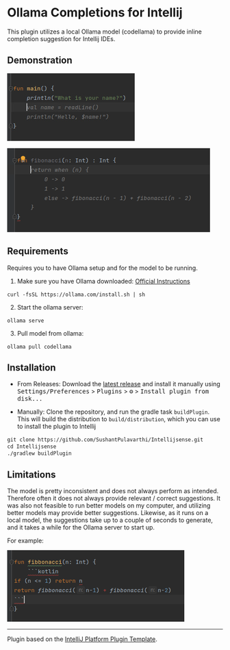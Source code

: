 # Ollama Completions for Intellij

<!-- Plugin description -->
This plugin utilizes a local Ollama model (codellama) to provide inline completion suggestion for Intellij IDEs.

## Demonstration

![](images/input.jpg)

![](images/fibonacci.png)

## Requirements

Requires you to have Ollama setup and for the model to be running.

1. Make sure you have Ollama downloaded: [Official Instructions](https://ollama.com/download)
```
curl -fsSL https://ollama.com/install.sh | sh
```

2. Start the ollama server:
```
ollama serve
```

3. Pull model from ollama:
```
ollama pull codellama
```

## Installation

- From Releases:
  Download the [latest release](https://github.com/SushantPulavarthi/Intellijsense/releases/latest) and install it manually using
  <kbd>Settings/Preferences</kbd> > <kbd>Plugins</kbd> > <kbd>⚙️</kbd> > <kbd>Install plugin from disk...</kbd>

  
- Manually: 
  Clone the repository, and run the gradle task `buildPlugin`. This will build the distribution to `build/distribution`, which you can use to install the plugin to Intellij
```
git clone https://github.com/SushantPulavarthi/Intellijsense.git
cd Intellijsense
./gradlew buildPlugin
```

<!-- Plugin description end -->

## Limitations
The model is pretty inconsistent and does not always perform as intended. Therefore often it does not always provide relevant / correct suggestions.
It was also not feasible to run better models on my computer, and utilizing better models may provide better suggestions. Likewise, as it runs on a local model, the suggestions take up to a couple of seconds to generate, and it takes a while for the Ollama server to start up.

For example:

![](images/fibonacci_fail.png)

---
Plugin based on the [IntelliJ Platform Plugin Template][template].

[template]: https://github.com/JetBrains/intellij-platform-plugin-template
[docs:plugin-description]: https://plugins.jetbrains.com/docs/intellij/plugin-user-experience.html#plugin-description-and-presentation
